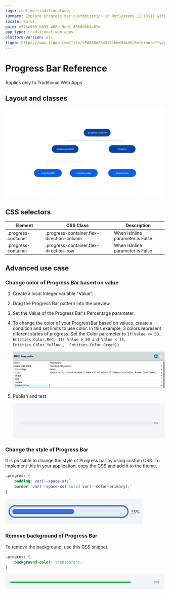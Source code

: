 ```yaml
---
tags: runtime-traditionalweb; 
summary: Explore progress bar customization in OutSystems 11 (O11) with layout options, CSS, and dynamic color changes.
locale: en-us
guid: e574e089-b093-408e-9ed1-6850d664a81d
app_type: traditional web apps
platform-version: o11
figma: https://www.figma.com/file/eFWRZ0nZhm5J5ibmKMak49/Reference?type=design&node-id=615%3A535&mode=design&t=Cx8ecjAITJrQMvRn-1
---
```


# Progress Bar Reference

<div class="info" markdown="1">

Applies only to Traditional Web Apps.

</div>

## Layout and classes

![Diagram showing the layout and classes of a progress bar in a traditional web app](images/progressbar-6-diag.png "Progress Bar Layout Diagram")

## CSS selectors

| **Element** |  **CSS Class** |  **Description**  |
| --- | --- | --- |
| .progress-container | .progress-container.flex-direction-column |  When IsInline parameter is False  |
| .progress-container | .progress-container.flex-direction-row |  When IsInline parameter is False  |

## Advanced use case

### Change color of Progress Bar based on value

1. Create a local Integer variable "Value".

1. Drag the Progress Bar pattern into the preview.

1. Set the Value of the Progress Bar's Percentage parameter.

1. To change the color of your ProgressBar based on values, create a condition and set limits to use color. In this example, 3 colors represent diferent states of progress. Set the Color parameter to `If(Value <= 50, Entities.Color.Red, If( Value > 50 and Value < 75,  Entities.Color.Yellow ,  Entities.Color.Green))`.

    ![Screenshot demonstrating how to change the color of a progress bar based on its value](images/progressbar-7-ss.png "Progress Bar Color Change Example")

1. Publish and test.

    ![Animated GIF showing a progress bar in action within a traditional web app](images/progressbar-5.gif "Progress Bar Animation")

### Change the style of Progress Bar

It is possible to change the style of Progress bar by using custom CSS. To implement this in your application, copy the CSS and add it to the theme.

```css
.progress {
    padding: var(--space-s);`
    border: var(--space-xs) solid var(--color-primary);`
}
```

![Image of a progress bar with custom styling applied](images/progressbar-8.png "Custom Styled Progress Bar")

### Remove background of Progress Bar

To remove the background, use this CSS snippet.

```css
.progress {
    background-color: transparent;
}
```

![Image of a progress bar with its background removed, showing transparency](images/progressbar-9.png "Progress Bar with Transparent Background")
